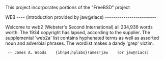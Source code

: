 This project incorporates portions of the "FreeBSD" project

WEB ---- (introduction provided by jaw@riacs) -------------------------

Welcome to web2 (Webster's Second International) all 234,936 words worth.
The 1934 copyright has lapsed, according to the supplier.  The
supplemental 'web2a' list contains hyphenated terms as well as assorted
noun and adverbial phrases.  The wordlist makes a dandy 'grep' victim.

     -- James A. Woods    {ihnp4,hplabs}!ames!jaw    (or jaw@riacs)
